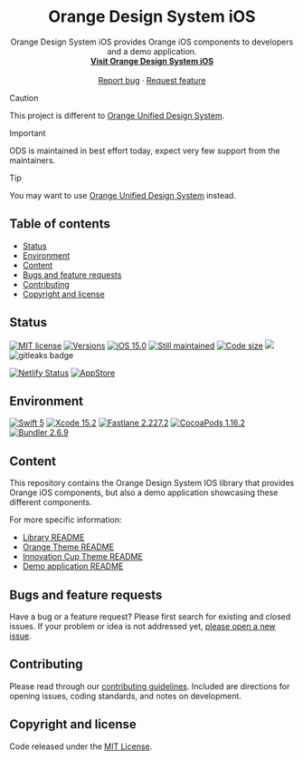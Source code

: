 <h1 align="center">Orange Design System iOS</h1>

<p align="center">
  Orange Design System iOS provides Orange iOS components to developers and a demo application.
  <br>
  <a href="https://orange-opensource.github.io/ods-ios"><strong>Visit Orange Design System iOS</strong></a>
  <br>
  <br>
  <a href="https://github.com/Orange-OpenSource/ods-ios/issues/new?assignees=B3nz01d&labels=%F0%9F%90%9E%20bug%2C%F0%9F%94%8D+triage&template=bug_report.yml&title=[Bug]%3A+Bug+Summary">Report bug</a>
  ·
  <a href="https://github.com/Orange-OpenSource/ods-ios/issues/new?assignees=B3nz01d&labels=feature%2C%F0%9F%94%8D%20triage&template=feature_request.yml&title=[feature]%3A+">Request feature</a>
</p>

> [!CAUTION]
> This project is different to [Orange Unified Design System](https://github.com/Orange-OpenSource/ouds-ios).

> [!IMPORTANT]
> ODS is maintained in best effort today, expect very few support from the maintainers.

> [!TIP]
> You may want to use [Orange Unified Design System](https://github.com/Orange-OpenSource/ouds-ios) instead.

## Table of contents

- [Status](#status)
- [Environment](#environment)
- [Content](#content)
- [Bugs and feature requests](#bugs-and-feature-requests)
- [Contributing](#contributing)
- [Copyright and license](#copyright-and-license)

## Status

[![MIT license](https://img.shields.io/github/license/Orange-OpenSource/ods-ios)](https://github.com/Orange-OpenSource/ods-ios/blob/qualif/LICENSE)
[![Versions](https://img.shields.io/github/v/release/Orange-OpenSource/ods-ios.svg?label=Last%20version)](https://github.com/Orange-OpenSource/ods-ios/releases)
[![iOS 15.0](https://img.shields.io/badge/iOS-15.0-informational.svg)](https://developer.apple.com/support/app-store "iOS 15 supports")
[![Still maintained](https://img.shields.io/maintenance/yes/2025)](https://github.com/Orange-OpenSource/ods-ios/issues?q=is%3Aissue+is%3Aclosed)
[![Code size](https://img.shields.io/github/languages/code-size/Orange-OpenSource/ods-ios)](https://github.com/Orange-OpenSource/ods-ios)
[![](https://img.shields.io/endpoint?url=https%3A%2F%2Fswiftpackageindex.com%2Fapi%2Fpackages%2FOrange-OpenSource%2Fods-ios%2Fbadge%3Ftype%3Dswift-versions)](https://swiftpackageindex.com/Orange-OpenSource/ods-ios)
<img alt="gitleaks badge" src="https://img.shields.io/badge/protected%20by-gitleaks-blue">

[![Netlify Status](https://api.netlify.com/api/v1/badges/be955638-e675-41f0-bf64-661137467de8/deploy-status)](https://app.netlify.com/projects/ods-ios/deploys)
[![AppStore](https://img.shields.io/itunes/v/6446178285?label=AppStore)](https://apps.apple.com/fr/app/orange-design-system/id6446178285)

## Environment

[![Swift 5](https://img.shields.io/badge/Swift-5-red.svg)](https://developer.apple.com/swift/)
[![Xcode 15.2](https://img.shields.io/badge/Xcode-15.2-informational.svg)](https://developer.apple.com/xcode)
[![Fastlane 2.227.2](https://img.shields.io/badge/Fastlane-2.227.2-informational.svg)](https://fastlane.tools/)
[![CocoaPods 1.16.2](https://img.shields.io/badge/CocoaPods-1.16.2-informational.svg)](https://cocoapods.org/)
[![Bundler 2.6.9](https://img.shields.io/badge/Bundler-2.6.9-informational.svg)](https://bundler.io/)

## Content

This repository contains the Orange Design System IOS library that provides Orange iOS components, but also a demo application showcasing these different components.

For more specific information:

* [Library README](https://github.com/Orange-OpenSource/ods-ios/blob/qualif/OrangeDesignSystem/README.md)
* [Orange Theme README](https://github.com/Orange-OpenSource/ods-ios/blob/qualif/OrangeTheme/README.md)
* [Innovation Cup Theme README](https://github.com/Orange-OpenSource/ods-ios/blob/qualif/InnovationCupTheme/README.md)
* [Demo application README](https://github.com/Orange-OpenSource/ods-ios/blob/qualif/OrangeDesignSystemDemo/README.md)

## Bugs and feature requests

Have a bug or a feature request? Please first search for existing and closed issues. If your problem or idea is not addressed yet, [please open a new issue](https://github.com/Orange-OpenSource/ods-ios/issues/new/choose).

## Contributing

Please read through our [contributing guidelines](https://github.com/Orange-OpenSource/ods-ios/blob/qualif/CONTRIBUTING.md). Included are directions for opening issues, coding standards, and notes on development.

## Copyright and license

Code released under the [MIT License](https://github.com/Orange-OpenSource/ods-ios/blob/qualif/LICENSE).
